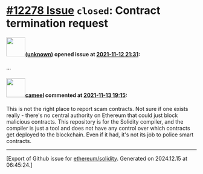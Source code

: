 # [\#12278 Issue](https://github.com/ethereum/solidity/issues/12278) `closed`: Contract termination request

#### <img src="(unknown)" width="50">[(unknown)]((unknown)) opened issue at [2021-11-12 21:31](https://github.com/ethereum/solidity/issues/12278):

...

#### <img src="https://avatars.githubusercontent.com/u/137030?v=4" width="50">[cameel](https://github.com/cameel) commented at [2021-11-13 19:15](https://github.com/ethereum/solidity/issues/12278#issuecomment-968121006):

This is not the right place to report scam contracts. Not sure if one exists really - there's no central authority on Ethereum that could just block malicious contracts. This repository is for the Solidity compiler, and the compiler is just a tool and does not have any control over which contracts get deployed to the blockchain. Even if it had, it's not its job to police smart contracts.


-------------------------------------------------------------------------------



[Export of Github issue for [ethereum/solidity](https://github.com/ethereum/solidity). Generated on 2024.12.15 at 06:45:24.]
